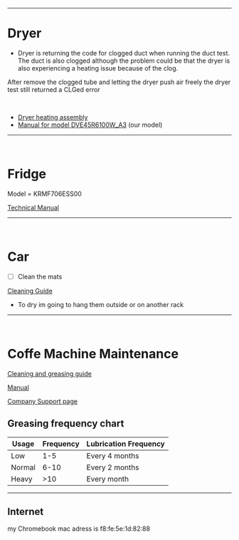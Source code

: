 
---
# Dryer 
- Dryer is returning the code for clogged duct when running the duct test. The duct is also clogged although the problem could be that the dryer is also experiencing a heating issue because of the clog.

After remove the clogged tube and letting the dryer push air freely the dryer test still returned a CLGed error

&emsp;

- [Dryer heating assembly](https://www.amazon.com/Samsung-DC97-14486A-Heater-Assembly-Dryer/dp/B005BQS1ZO?th=1)
- [Manual for model DVE45R6100W_A3](https://research.encompass.com/SMG/om/DVE45R6100W_A3.pdf) (our model)


---

&emsp;
# Fridge 

Model = KRMF706ESS00

[Technical Manual](https://www.kitchenaid.com/content/dam/global/documents/202212/tech-sheet-w11501234-revB.pdf)   

---

&emsp;
# Car 

- [ ] Clean the mats

[Cleaning Guide ](https://www.thespruce.com/how-to-clean-car-mats-4177783)

- To dry im going to hang them outside or on another rack


---
&emsp;

# Coffe Machine Maintenance 

[Cleaning and greasing guide ](https://www.youtube.com/watch?v=a9J7zv0Jx_8)

[Manual](https://www.documents.philips.com/assets/20210424/234516944df44b8b9ddfad140093f3c4.pdf) 

[Company Support page](https://saeco.com/care/)



## Greasing frequency chart

| Usage  | Frequency | Lubrication Frequency |
| ------ | --------- | --------------------- |
| Low    | 1-5       | Every 4 months        |
| Normal | 6-10      | Every 2 months        |
| Heavy  | >10       | Every month           |

---

## Internet

my Chromebook mac adress is 
f8:fe:5e:1d:82:88